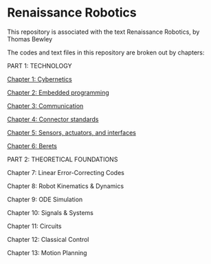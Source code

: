 # Renaissance Robotics
This repository is associated with the text Renaissance Robotics, by Thomas Bewley

The codes and text files in this repository are broken out by chapters:

PART 1: TECHNOLOGY

<a href="https://github.com/tbewley/RR/tree/main/chap01">Chapter 1: Cybernetics</a>

<a href="https://github.com/tbewley/RR/tree/main/chap01">Chapter 2: Embedded programming</a>

<a href="https://github.com/tbewley/RR/tree/main/chap01">Chapter 3: Communication</a>

<a href="https://github.com/tbewley/RR/tree/main/chap01">Chapter 4: Connector standards</a>

<a href="https://github.com/tbewley/RR/tree/main/chap01">Chapter 5: Sensors, actuators, and interfaces</a>

<a href="https://github.com/tbewley/RR/tree/main/chap01">Chapter 6: Berets</a>

PART 2: THEORETICAL FOUNDATIONS

Chapter 7: Linear Error-Correcting Codes

Chapter 8: Robot Kinematics & Dynamics

Chapter 9: ODE Simulation

Chapter 10: Signals & Systems

Chapter 11: Circuits

Chapter 12: Classical Control

Chapter 13: Motion Planning
